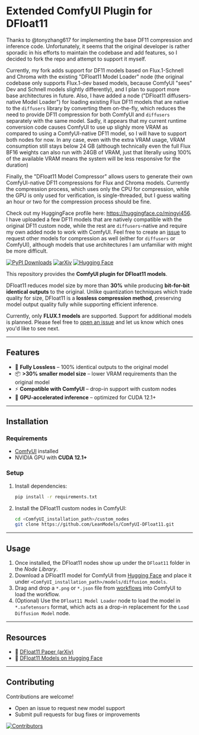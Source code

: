 # Extended ComfyUI Plugin for DFloat11

Thanks to @tonyzhang617 for implementing the base DF11 compression and inference code. Unfortunately, it seems that the original developer is rather sporadic in his efforts to maintain the codebase and add features, so I decided to fork the repo and attempt to support it myself. 

Currently, my fork adds support for DF11 models based on Flux.1-Schnell and Chroma with the existing "DFloat11 Model Loader" node (the original codebase only supports Flux.1-dev based models, because ComfyUI "sees" Dev and Schnell models slightly differently), and I plan to support more base architectures in future. Also, I have added a node ("DFloat11 diffusers-native Model Loader") for loading existing Flux DF11 models that are native to the `diffusers` library by converting them on-the-fly, which reduces the need to provide DF11 compression for both ComfyUI and `diffusers` separately with the same model. Sadly, it appears that my current runtime conversion code causes ComfyUI to use up slighly more VRAM as compared to using a ComfyUI-native DF11 model, so I will have to support both nodes for now. In any case, even with the extra VRAM usage, VRAM consumption still stays below 24 GB (although technically even the full Flux BF16 weights can also run with 24GB of VRAM, just that literally using 100% of the available VRAM means the system will be less responsive for the duration)

Finally, the "DFloat11 Model Compressor" allows users to generate their own ComfyUI-native DF11 compressions for Flux and Chroma models. Currently the compression process, which uses only the CPU for compression, while the GPU is only used for verification, is single-threaded, but I guess waiting an hour or two for the compression process should be fine.

Check out my HuggingFace profile here: https://huggingface.co/mingyi456. I have uploaded a few DF11 models that are natively compatible with the original DF11 custom node, while the rest are `diffusers`-native and require my own added node to work with ComfyUI. Feel free to create an [issue](https://github.com/mingyi456/ComfyUI-DFloat11-Extended/issues/new/choose) to request other models for compression as well (either for `diffusers` or ComfyUI), although models that use architectures I am unfamiliar with might be more difficult.

[![PyPI Downloads](https://static.pepy.tech/personalized-badge/dfloat11?period=total\&units=INTERNATIONAL_SYSTEM\&left_color=BLACK\&right_color=GREEN\&left_text=downloads)](https://pepy.tech/projects/dfloat11)
[![arXiv](https://img.shields.io/badge/arXiv-2504.11651-b31b1b.svg)](https://arxiv.org/abs/2504.11651)
[![Hugging Face](https://img.shields.io/badge/Model-%F0%9F%A4%97-yellow.svg)](https://huggingface.co/DFloat11)

This repository provides the **ComfyUI plugin for DFloat11 models**.

DFloat11 reduces model size by more than **30%** while producing **bit-for-bit identical outputs** to the original. Unlike quantization techniques which trade quality for size, DFloat11 is a **lossless compression method**, preserving model output quality fully while supporting efficient inference.

Currently, only **FLUX.1 models** are supported. Support for additional models is planned. Please feel free to [open an issue](https://github.com/LeanModels/ComfyUI-DFloat11/issues) and let us know which ones you'd like to see next.

---

## Features

* 🚀 **Fully Lossless** – 100% identical outputs to the original model
* 📦 **>30% smaller model size** – lower VRAM requirements than the original model
* ⚡ **Compatible with ComfyUI** – drop-in support with custom nodes
* 🔧 **GPU-accelerated inference** – optimized for CUDA 12.1+

---

## Installation

### Requirements

* [ComfyUI](https://github.com/comfyanonymous/ComfyUI) installed
* NVIDIA GPU with **CUDA 12.1+**

### Setup

1. Install dependencies:

   ```bash
   pip install -r requirements.txt
   ```

2. Install the DFloat11 custom nodes in ComfyUI:

   ```bash
   cd <ComfyUI_installation_path>/custom_nodes
   git clone https://github.com/LeanModels/ComfyUI-DFloat11.git
   ```

---

## Usage

1. Once installed, the DFloat11 nodes show up under the `DFloat11` folder in the *Node Library*.
2. Download a DFloat11 model for ComfyUI from [Hugging Face](https://huggingface.co/DFloat11) and place it under `<ComfyUI_installation_path>/models/diffusion_models`.
3. Drag and drop a `*.png` or `*.json` file from [workflows](https://github.com/LeanModels/ComfyUI-DFloat11/tree/master/workflows) into ComfyUI to load the workflow.
4. (Optional) Use the `DFloat11 Model Loader` node to load the model in `*.safetensors` format, which acts as a drop-in replacement for the `Load Diffusion Model` node.

---

## Resources

* 📖 [DFloat11 Paper (arXiv)](https://arxiv.org/abs/2504.11651)
* 🤗 [DFloat11 Models on Hugging Face](https://huggingface.co/DFloat11)

---

## Contributing

Contributions are welcome!

* Open an issue to request new model support
* Submit pull requests for bug fixes or improvements

[![Contributors](https://contrib.rocks/image?repo=LeanModels/ComfyUI-DFloat11)](https://github.com/LeanModels/ComfyUI-DFloat11/graphs/contributors)
